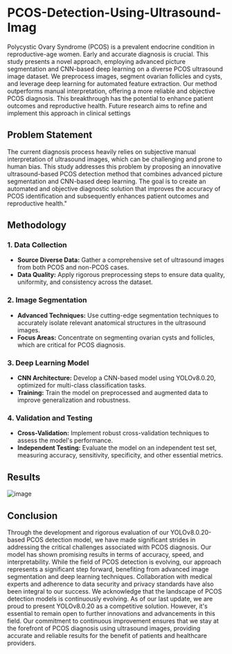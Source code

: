 # PCOS-Detection-Using-Ultrasound-Imag

Polycystic Ovary Syndrome (PCOS) is a prevalent endocrine condition in
reproductive-age women. Early and accurate diagnosis is crucial. This study
presents a novel approach, employing advanced picture segmentation and
CNN-based deep learning on a diverse PCOS ultrasound image dataset. We
preprocess images, segment ovarian follicles and cysts, and leverage deep
learning for automated feature extraction. Our method outperforms manual
interpretation, offering a more reliable and objective PCOS diagnosis. This
breakthrough has the potential to enhance patient outcomes and
reproductive health. Future research aims to refine and implement this
approach in clinical settings

## Problem Statement

The current diagnosis process heavily relies on subjective manual
interpretation of ultrasound images, which can be challenging and prone to
human bias. This study addresses this problem by proposing an innovative
ultrasound-based PCOS detection method that combines advanced
picture segmentation and CNN-based deep learning. The goal is to create
an automated and objective diagnostic solution that improves the
accuracy of PCOS identification and subsequently enhances patient
outcomes and reproductive health."

## Methodology

### 1. Data Collection
- **Source Diverse Data:** Gather a comprehensive set of ultrasound images from both PCOS and non-PCOS cases.
- **Data Quality:** Apply rigorous preprocessing steps to ensure data quality, uniformity, and consistency across the dataset.

### 2. Image Segmentation
- **Advanced Techniques:** Use cutting-edge segmentation techniques to accurately isolate relevant anatomical structures in the ultrasound images.
- **Focus Areas:** Concentrate on segmenting ovarian cysts and follicles, which are critical for PCOS diagnosis.

### 3. Deep Learning Model
- **CNN Architecture:** Develop a CNN-based model using YOLOv8.0.20, optimized for multi-class classification tasks.
- **Training:** Train the model on preprocessed and augmented data to improve generalization and robustness.

### 4. Validation and Testing
- **Cross-Validation:** Implement robust cross-validation techniques to assess the model's performance.
- **Independent Testing:** Evaluate the model on an independent test set, measuring accuracy, sensitivity, specificity, and other essential metrics.


## Results

![image](https://github.com/user-attachments/assets/7793f9e6-fa21-4b9f-b414-e8ad628cb0c3)

## Conclusion

Through the development and rigorous evaluation of our YOLOv8.0.20-based PCOS detection model, we have made significant strides in addressing the critical challenges associated with PCOS diagnosis. Our model has shown promising results in terms of accuracy, speed, and interpretability.
While the field of PCOS detection is evolving, our approach represents a significant step forward, benefiting from advanced image segmentation and deep learning techniques. Collaboration with medical experts and adherence to data security and privacy standards have also been integral to our success.
We acknowledge that the landscape of PCOS detection models is continuously evolving. As of our last update, we are proud to present YOLOv8.0.20 as a competitive solution. However, it's essential to remain open to further innovations and advancements in this field. Our commitment to continuous improvement ensures that we stay at the forefront of PCOS diagnosis using ultrasound images, providing accurate and reliable results for the benefit of patients and healthcare providers.





